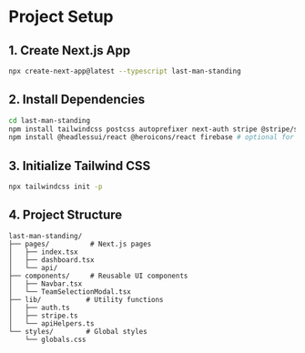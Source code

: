 # Project Setup

## 1. Create Next.js App
```bash
npx create-next-app@latest --typescript last-man-standing
```

## 2. Install Dependencies
```bash
cd last-man-standing
npm install tailwindcss postcss autoprefixer next-auth stripe @stripe/stripe-js @types/stripe
npm install @headlessui/react @heroicons/react firebase # optional for notifications or UI
```

## 3. Initialize Tailwind CSS
```bash
npx tailwindcss init -p
```

## 4. Project Structure
```
last-man-standing/
├── pages/          # Next.js pages
│   ├── index.tsx
│   ├── dashboard.tsx
│   └── api/
├── components/     # Reusable UI components
│   ├── Navbar.tsx
│   └── TeamSelectionModal.tsx
├── lib/           # Utility functions
│   ├── auth.ts
│   ├── stripe.ts
│   └── apiHelpers.ts
└── styles/        # Global styles
    └── globals.css
```


